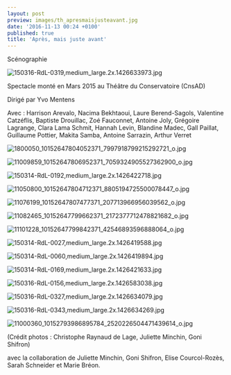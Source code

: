 ```yaml
---
layout: post
preview: images/th_apresmaisjusteavant.jpg
date: '2016-11-13 00:24 +0100'
published: true
title: 'Après, mais juste avant'
---
```

Scénographie

![150316-RdL-0319,medium_large.2x.1426633973.jpg]({{site.baseurl}}/images/150316-RdL-0319,medium_large.2x.1426633973.jpg)

Spectacle monté en Mars 2015 au Théâtre du Conservatoire (CnsAD)

Dirigé par Yvo Mentens

Avec : Harrison Arevalo, Nacima Bekhtaoui, Laure Berend-Sagols, Valentine Catzéflis, Baptiste Drouillac, Zoé Fauconnet, Antoine Joly, Grégoire Lagrange, Clara Lama Schmit, Hannah Levin, Blandine Madec, Gall Paillat, Guillaume Pottier, Makita Samba, Antoine Sarrazin, Arthur Verret

![1800050_10152647804052371_7997918799215292721_o.jpg]({{site.baseurl}}/images/1800050_10152647804052371_7997918799215292721_o.jpg)

![11009859_10152647806952371_7059324905527362900_o.jpg]({{site.baseurl}}/images/11009859_10152647806952371_7059324905527362900_o.jpg)

![150314-RdL-0192,medium_large.2x.1426422718.jpg]({{site.baseurl}}/images/150314-RdL-0192,medium_large.2x.1426422718.jpg)

![11050800_10152647804712371_8805194725500078447_o.jpg]({{site.baseurl}}/images/11050800_10152647804712371_8805194725500078447_o.jpg)

![11076199_10152647807477371_207713966956039562_o.jpg]({{site.baseurl}}/images/11076199_10152647807477371_207713966956039562_o.jpg)

![11082465_10152647799662371_2172377712478821682_o.jpg]({{site.baseurl}}/images/11082465_10152647799662371_2172377712478821682_o.jpg)

![11101228_10152647799842371_42546893596888064_o.jpg]({{site.baseurl}}/images/11101228_10152647799842371_42546893596888064_o.jpg)

![150314-RdL-0027,medium_large.2x.1426419588.jpg]({{site.baseurl}}/images/150314-RdL-0027,medium_large.2x.1426419588.jpg)

![150314-RdL-0060,medium_large.2x.1426419894.jpg]({{site.baseurl}}/images/150314-RdL-0060,medium_large.2x.1426419894.jpg)

![150314-RdL-0169,medium_large.2x.1426421633.jpg]({{site.baseurl}}/images/150314-RdL-0169,medium_large.2x.1426421633.jpg)

![150316-RdL-0156,medium_large.2x.1426583038.jpg]({{site.baseurl}}/images/150316-RdL-0156,medium_large.2x.1426583038.jpg)

![150316-RdL-0327,medium_large.2x.1426634079.jpg]({{site.baseurl}}/images/150316-RdL-0327,medium_large.2x.1426634079.jpg)

![150316-RdL-0343,medium_large.2x.1426634269.jpg]({{site.baseurl}}/images/150316-RdL-0343,medium_large.2x.1426634269.jpg)

![11000360_10152793986895784_2520226504471439614_o.jpg]({{site.baseurl}}/images/11000360_10152793986895784_2520226504471439614_o.jpg)

(Crédit photos : Christophe Raynaud de Lage, Juliette Minchin, Goni Shifron)

avec la collaboration de Juliette Minchin, Goni Shifron, Elise Courcol-Rozès, Sarah Schneider et Marie Bréon.
